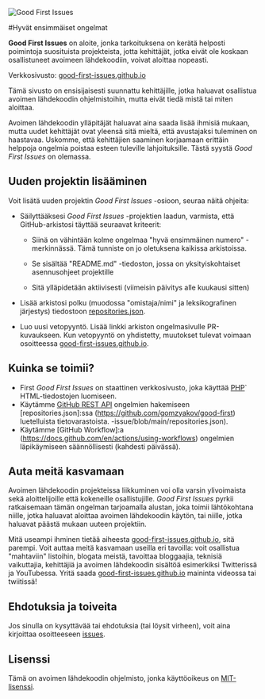 ![Good First Issues](./assets/github/social-preview.png)

#Hyvät ensimmäiset ongelmat

**Good First Issues** on aloite, jonka tarkoituksena on kerätä helposti poimintoja suosituista projekteista, jotta kehittäjät, jotka eivät ole koskaan osallistuneet avoimeen lähdekoodiin, voivat aloittaa nopeasti.

Verkkosivusto: [good-first-issues.github.io](https://good-first-issues.github.io)

Tämä sivusto on ensisijaisesti suunnattu kehittäjille, jotka haluavat osallistua avoimen lähdekoodin ohjelmistoihin, mutta eivät tiedä mistä tai miten aloittaa.

Avoimen lähdekoodin ylläpitäjät haluavat aina saada lisää ihmisiä mukaan, mutta uudet kehittäjät ovat yleensä sitä mieltä, että avustajaksi tuleminen on haastavaa. Uskomme, että kehittäjien saaminen korjaamaan erittäin helppoja ongelmia poistaa esteen tuleville lahjoituksille. Tästä syystä *Good First Issues* on olemassa.

## Uuden projektin lisääminen

Voit lisätä uuden projektin *Good First Issues* -osioon, seuraa näitä ohjeita:

- Säilyttääksesi *Good First Issues* -projektien laadun, varmista, että GitHub-arkistosi täyttää seuraavat kriteerit:

     - Siinä on vähintään kolme ongelmaa "hyvä ensimmäinen numero" -merkinnässä. Tämä tunniste on jo oletuksena kaikissa arkistoissa.

     - Se sisältää "README.md" -tiedoston, jossa on yksityiskohtaiset asennusohjeet projektille

     - Sitä ylläpidetään aktiivisesti (viimeisin päivitys alle kuukausi sitten)

- Lisää arkistosi polku (muodossa "omistaja/nimi" ja leksikografinen järjestys) tiedostoon [repositories.json](https://github.com/gomzyakov/good-first-issue/blob/main/repositories.json).

- Luo uusi vetopyyntö. Lisää linkki arkiston ongelmasivulle PR-kuvaukseen. Kun vetopyyntö on yhdistetty, muutokset tulevat voimaan osoitteessa [good-first-issues.github.io](https://good-first-issues.github.io).

## Kuinka se toimii?

- First *Good First Issues* on staattinen verkkosivusto, joka käyttää [PHP](https://www.php.net)` HTML-tiedostojen luomiseen.
- Käytämme [GitHub REST API](https://docs.github.com/en/rest) ongelmien hakemiseen [repositories.json]:ssa (https://github.com/gomzyakov/good-first) luetelluista tietovarastoista. -issue/blob/main/repositories.json).
- Käytämme [GitHub Workflow]:a (https://docs.github.com/en/actions/using-workflows) ongelmien läpikäymiseen säännöllisesti (kahdesti päivässä).

## Auta meitä kasvamaan

Avoimen lähdekoodin projekteissa liikkuminen voi olla varsin ylivoimaista sekä aloittelijoille että kokeneille osallistujille. *Good First Issues* pyrkii ratkaisemaan tämän ongelman tarjoamalla alustan, joka toimii lähtökohtana niille, jotka haluavat aloittaa avoimen lähdekoodin käytön, tai niille, jotka haluavat päästä mukaan uuteen projektiin.

Mitä useampi ihminen tietää aiheesta [good-first-issues.github.io](https://good-first-issues.github.io), sitä parempi. Voit auttaa meitä kasvamaan useilla eri tavoilla: voit osallistua "mahtaviin" listoihin, blogata meistä, tavoittaa bloggaajia, teknisiä vaikuttajia, kehittäjiä ja avoimen lähdekoodin sisältöä esimerkiksi Twitterissä ja YouTubessa. Yritä saada [good-first-issues.github.io](https://good-first-issues.github.io) maininta videossa tai twiitissä!

## Ehdotuksia ja toiveita

Jos sinulla on kysyttävää tai ehdotuksia (tai löysit virheen), voit aina kirjoittaa osoitteeseen [issues](https://github.com/good-first-issues/good-first-issues.github.io/issues).

## Lisenssi

Tämä on avoimen lähdekoodin ohjelmisto, jonka käyttöoikeus on [MIT-lisenssi](https://github.com/good-first-issues/good-first-issues.github.io/blob/main/LICENSE).